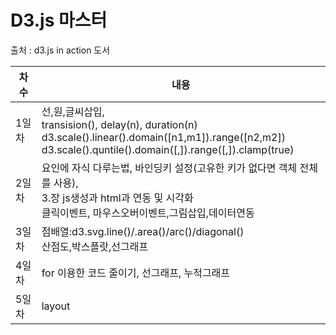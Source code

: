 # D3.js 마스터
출처 : d3.js in action 도서


|차수|내용|
|---|---|
|1일차|선,원,글씨삽입,<br/> transision(), delay(n), duration(n)<br/>d3.scale().linear().domain([n1,m1]).range([n2,m2])<br/>d3.scale().quntile().domain([,]).range([,]).clamp(true)|
|2일차|요인에 자식 다루는법, 바인딩키 설정(고유한 키가 없다면 객체 전체를 사용),<br/>3.장 js생성과 html과 연동 및 시각화<br/>클릭이벤트, 마우스오버이벤트,그림삽입,데이터연동|
|3일차|점배열:d3.svg.line()/.area()/arc()/diagonal()<br/>산점도,박스플랏,선그래프|
|4일차|for 이용한 코드 줄이기, 선그래프, 누적그래프|
|5일차|layout 
